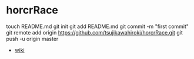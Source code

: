 horcrRace
=========
touch README.md
git init
git add README.md
git commit -m "first commit"
git remote add origin https://github.com/tsujikawahiroki/horcrRace.git
git push -u origin master



* [wiki](https://github.com/tsujikawahiroki/horcrRace/wiki)
